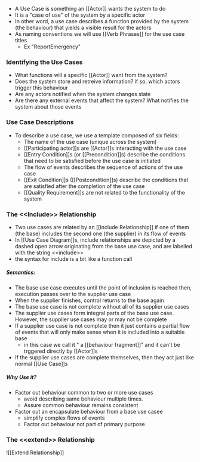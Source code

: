 - A Use Case is something an [[Actor]] wants the system to do
- It is a "case of use" of the system by a specific actor
- In other word, a use case describes a function provided by the system (the behaviour) that yields a visible result for the actors
- As naming conventions we will use [[Verb Phrases]] for the use case titles
	- Ex "ReportEmergency"

### Identifying the Use Cases
- What functions will a specific [[Actor]] want from the system?
- Does the system store and retreive information? if so, which actors trigger this behaviour
- Are any actors notified when the system changes state
- Are there any external events that affect the system? What notifies the system about those events

### Use Case Descriptions
- To describe a use case, we use a template composed of six fields:
	- The name of the use case (unique across the system)
	- [[Participating actor]]s are [[Actor]]s interacting with the use case
	- [[Entry Condition]]s (or [[Precondition]]s) describe the conditions that need to be satisfied before the use case is initiated
	- The flow of events describes the sequence of actions of the use case
	- [[Exit Condition]]s ([[Postcondition]]s) describe the conditions that are satisfied after the completion of the use case
	- [[Quality Requirement]]s are not related to the functionality of the system 

### The \<\<Include>> Relationship
- Two use cases are related by an [[Include Relationship]] if one of them (the base) includes the second one (the supplier) in its flow of events
- In [[Use Case Diagram]]s, include relationships are depicted by a dashed open arrow originating from the base use case, and are labelled with the string \<\<include>>
- the syntax for include is a bit like a function call

##### Semantics:
- The base use case executes until the point of inclusion is reached then, execution passes over to the supplier use case
- When the supplier finishes, control returns to the base again
- The base use case is not complete without all of its supplier use cases
- The supplier use cases form integral parts of the base use case. However, the supplier use cases may or may not be complete
- If a supplier use case is not complete then it just contains a partial flow of events that will only make sense when it is included into a suitable base
	- in this case we call it " a [[behaviour fragment]]" and it can't be trggered directly by [[Actor]]s
- If the supplier use cases are complete themselves, then they act just like normal [[Use Case]]s

##### Why Use it?
- Factor out behaviour common to two or more use cases
	- avoid describing same behaviour multiple times.
	- Assure common behaviour remains consistent
- Factor out an encapsulate behaviour from a base use casee
	- simplify complex flows of events
	- Factor out behaviour not part of primary purpose

### The \<\<extend>> Relationship
![[Extend Relationship]]